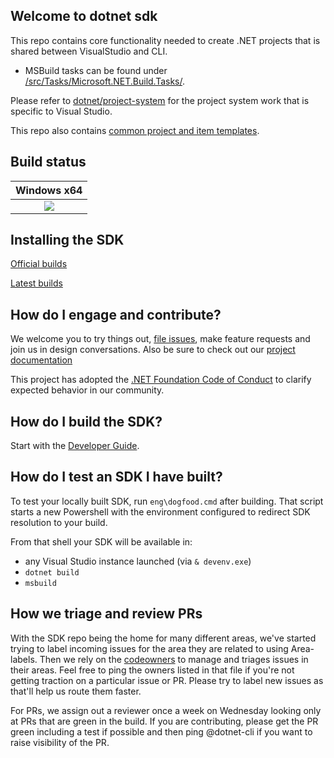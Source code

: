 ## Welcome to dotnet sdk

This repo contains core functionality needed to create .NET projects that is shared between VisualStudio and CLI.

* MSBuild tasks can be found under [/src/Tasks/Microsoft.NET.Build.Tasks/](src/Tasks/Microsoft.NET.Build.Tasks).

Please refer to [dotnet/project-system](https://github.com/dotnet/project-system) for the project system work that is specific to Visual Studio.

This repo also contains [common project and item templates](https://github.com/dotnet/sdk/tree/main/template_feed).

## Build status

|Windows x64 |
|:------:|
|[![](https://dev.azure.com/dnceng/internal/_apis/build/status/dotnet/sdk/DotNet-Core-Sdk%203.0%20(Windows)%20(YAML)%20(Official))](https://dev.azure.com/dnceng/internal/_build?definitionId=140)|

## Installing the SDK
[Official builds](https://dotnet.microsoft.com/download/dotnet-core)

[Latest builds](https://github.com/dotnet/installer#installers-and-binaries)

## How do I engage and contribute?

We welcome you to try things out, [file issues](https://github.com/dotnet/sdk/issues), make feature requests and join us in design conversations. Also be sure to check out our [project documentation](documentation)

This project has adopted the [.NET Foundation Code of Conduct](https://dotnetfoundation.org/code-of-conduct) to clarify expected behavior in our community.

## How do I build the SDK?

Start with the [Developer Guide](documentation/project-docs/developer-guide.md).

## How do I test an SDK I have built?

To test your locally built SDK, run `eng\dogfood.cmd` after building. That script starts a new Powershell with the environment configured to redirect SDK resolution to your build.

From that shell your SDK will be available in:

- any Visual Studio instance launched (via `& devenv.exe`)
- `dotnet build`
- `msbuild`


## How we triage and review PRs

With the SDK repo being the home for many different areas, we've started trying to label incoming issues for the area they are related to using Area- labels.  Then we rely on the [codeowners](https://github.com/dotnet/sdk/blob/main/CODEOWNERS) to manage and triages issues in their areas.  Feel free to ping the owners listed in that file if you're not getting traction on a particular issue or PR. Please try to label new issues as that'll help us route them faster.

For PRs, we assign out a reviewer once a week on Wednesday looking only at PRs that are green in the build.  If you are contributing, please get the PR green including a test if possible and then ping @dotnet-cli if you want to raise visibility of the PR.
